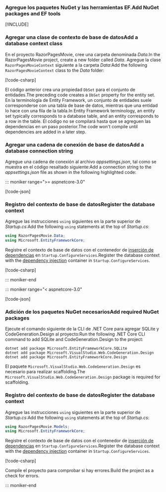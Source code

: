 <a name="dc"></a>

### <a name="add-nuget-packages-and-ef-tools"></a><span data-ttu-id="e5d97-101">Agregue los paquetes NuGet y las herramientas EF.</span><span class="sxs-lookup"><span data-stu-id="e5d97-101">Add NuGet packages and EF tools</span></span>

[!INCLUDE[](~/includes/add-EF-NuGet-SQLite-CLI.md)]

### <a name="add-a-database-context-class"></a><span data-ttu-id="e5d97-102">Agregar una clase de contexto de base de datos</span><span class="sxs-lookup"><span data-stu-id="e5d97-102">Add a database context class</span></span>

<span data-ttu-id="e5d97-103">En el proyecto RazorPagesMovie, cree una carpeta denominada *Data*.</span><span class="sxs-lookup"><span data-stu-id="e5d97-103">In the RazorPagesMovie project, create a new folder called *Data*.</span></span> <span data-ttu-id="e5d97-104">Agregue la clase `RazorPagesMovieContext` siguiente a la carpeta *Data*:</span><span class="sxs-lookup"><span data-stu-id="e5d97-104">Add the following `RazorPagesMovieContext` class to the *Data* folder:</span></span>

[!code-csharp[](~/tutorials/razor-pages/razor-pages-start/sample/RazorPagesMovie30/Data/RazorPagesMovieContext.cs)]

<span data-ttu-id="e5d97-105">El código anterior crea una propiedad `DbSet` para el conjunto de entidades.</span><span class="sxs-lookup"><span data-stu-id="e5d97-105">The preceding code creates a `DbSet` property for the entity set.</span></span> <span data-ttu-id="e5d97-106">En la terminología de Entity Framework, un conjunto de entidades suele corresponderse con una tabla de base de datos, mientras que una entidad lo hace con una fila de la tabla.</span><span class="sxs-lookup"><span data-stu-id="e5d97-106">In Entity Framework terminology, an entity set typically corresponds to a database table, and an entity corresponds to a row in the table.</span></span> <span data-ttu-id="e5d97-107">El código no se compilará hasta que se agreguen las dependencias en un paso posterior.</span><span class="sxs-lookup"><span data-stu-id="e5d97-107">The code won't compile until dependencies are added in a later step.</span></span>

<a name="cs"></a>

### <a name="add-a-database-connection-string"></a><span data-ttu-id="e5d97-108">Agregar una cadena de conexión de base de datos</span><span class="sxs-lookup"><span data-stu-id="e5d97-108">Add a database connection string</span></span>

<span data-ttu-id="e5d97-109">Agregue una cadena de conexión al archivo *appsettings.json*, tal como se muestra en el código resaltado siguiente:</span><span class="sxs-lookup"><span data-stu-id="e5d97-109">Add a connection string to the *appsettings.json* file as shown in the following highlighted code:</span></span>

::: moniker range=">= aspnetcore-3.0"

[!code-json[](~/tutorials/razor-pages/razor-pages-start/sample/RazorPagesMovie30/appsettings_SQLite.json?highlight=10-12)]

<a name="reg"></a>

### <a name="register-the-database-context"></a><span data-ttu-id="e5d97-110">Registro del contexto de base de datos</span><span class="sxs-lookup"><span data-stu-id="e5d97-110">Register the database context</span></span>

<span data-ttu-id="e5d97-111">Agregue las instrucciones `using` siguientes en la parte superior de *Startup.cs*:</span><span class="sxs-lookup"><span data-stu-id="e5d97-111">Add the following `using` statements at the top of *Startup.cs*:</span></span>

```csharp
using RazorPagesMovie.Data;
using Microsoft.EntityFrameworkCore;
```

<span data-ttu-id="e5d97-112">Registre el contexto de base de datos con el contenedor de [inserción de dependencias](xref:fundamentals/dependency-injection) en `Startup.ConfigureServices`.</span><span class="sxs-lookup"><span data-stu-id="e5d97-112">Register the database context with the [dependency injection](xref:fundamentals/dependency-injection) container in `Startup.ConfigureServices`.</span></span>

[!code-csharp[](~/tutorials/razor-pages/razor-pages-start/sample/RazorPagesMovie30/Startup.cs?name=snippet_UseSqlite&highlight=11-12)]

::: moniker-end

::: moniker range="< aspnetcore-3.0"

[!code-json[](~/tutorials/razor-pages/razor-pages-start/sample/RazorPagesMovie/appsettings_SQLite.json?highlight=8-9)]

### <a name="add-required-nuget-packages"></a><span data-ttu-id="e5d97-113">Adición de los paquetes NuGet necesarios</span><span class="sxs-lookup"><span data-stu-id="e5d97-113">Add required NuGet packages</span></span>

<span data-ttu-id="e5d97-114">Ejecute el comando siguiente de la CLI de .NET Core para agregar SQLite y CodeGeneration.Design al proyecto:</span><span class="sxs-lookup"><span data-stu-id="e5d97-114">Run the following .NET Core CLI command to add SQLite and CodeGeneration.Design to the project:</span></span>

```dotnetcli
dotnet add package Microsoft.EntityFrameworkCore.SQLite
dotnet add package Microsoft.VisualStudio.Web.CodeGeneration.Design
dotnet add package Microsoft.EntityFrameworkCore.Design
```

<span data-ttu-id="e5d97-115">El paquete `Microsoft.VisualStudio.Web.CodeGeneration.Design` es necesario para realizar scaffolding.</span><span class="sxs-lookup"><span data-stu-id="e5d97-115">The `Microsoft.VisualStudio.Web.CodeGeneration.Design` package is required for scaffolding.</span></span>

<a name="reg"></a>

### <a name="register-the-database-context"></a><span data-ttu-id="e5d97-116">Registro del contexto de base de datos</span><span class="sxs-lookup"><span data-stu-id="e5d97-116">Register the database context</span></span>

<span data-ttu-id="e5d97-117">Agregue las instrucciones `using` siguientes en la parte superior de *Startup.cs*:</span><span class="sxs-lookup"><span data-stu-id="e5d97-117">Add the following `using` statements at the top of *Startup.cs*:</span></span>

```csharp
using RazorPagesMovie.Models;
using Microsoft.EntityFrameworkCore;
```

<span data-ttu-id="e5d97-118">Registre el contexto de base de datos con el contenedor de [inserción de dependencias](xref:fundamentals/dependency-injection) en `Startup.ConfigureServices`.</span><span class="sxs-lookup"><span data-stu-id="e5d97-118">Register the database context with the [dependency injection](xref:fundamentals/dependency-injection) container in `Startup.ConfigureServices`.</span></span>

[!code-csharp[](~/tutorials/razor-pages/razor-pages-start/sample/RazorPagesMovie22/Startup.cs?name=snippet_UseSqlite&highlight=11-12)]

<span data-ttu-id="e5d97-119">Compile el proyecto para comprobar si hay errores.</span><span class="sxs-lookup"><span data-stu-id="e5d97-119">Build the project as a check for errors.</span></span>

::: moniker-end
